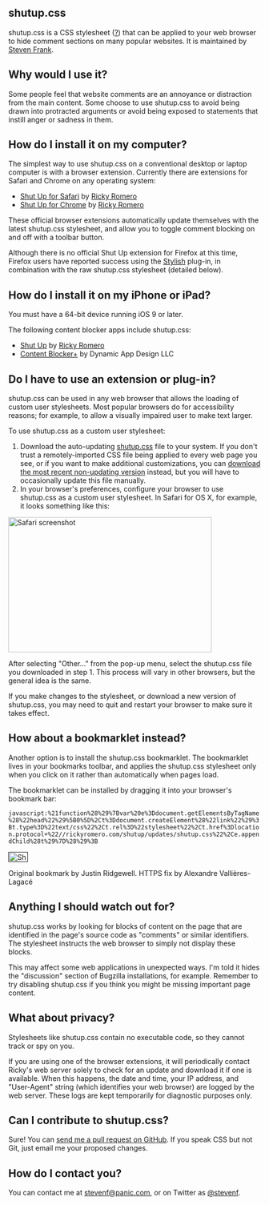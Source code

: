 ## shutup.css

shutup.css is a CSS stylesheet ([?](https://en.wikipedia.org/wiki/Style_sheet_(web_development))) that can be applied to your web browser to hide comment sections on many popular websites. It is maintained by [Steven Frank](http://stevenf.com/).

## Why would I use it?

Some people feel that website comments are an annoyance or distraction from the main content. Some choose to use shutup.css to avoid being drawn into protracted arguments or avoid being exposed to statements that instill anger or sadness in them.

## How do I install it on my computer?

The simplest way to use shutup.css on a conventional desktop or laptop computer is with a browser extension.  Currently there are extensions for Safari and Chrome on any operating system:

* [Shut Up for Safari](https://safari-extensions.apple.com/details/?id=net.rickyromero.shutup-TMM5P68287) by [Ricky Romero](https://rickyromero.com)
* [Shut Up for Chrome](https://chrome.google.com/webstore/detail/oklfoejikkmejobodofaimigojomlfim?hl=en-US&amp;gl=US) by [Ricky Romero](https://rickyromero.com)

These official browser extensions automatically update themselves with the latest shutup.css stylesheet, and allow you to toggle comment blocking on and off with a toolbar button.

Although there is no official Shut Up extension for Firefox at this time, Firefox users have reported success using the [Stylish](http://userstyles.org/) plug-in, in combination with the raw shutup.css stylesheet (detailed below).

## How do I install it on my iPhone or iPad?

You must have a 64-bit device running iOS 9 or later.

The following content blocker apps include shutup.css:

* [Shut Up](https://itunes.apple.com/us/app/shut-up-comment-blocker/id1015043880?mt=8&amp;at=1l3vbmm) by [Ricky Romero](https://rickyromero.com)
* [Content Blocker+](https://geo.itunes.apple.com/us/app/content-blocker+/id1040960141?mt=8&amp;at=1l3vbmm) by Dynamic App Design LLC

## Do I have to use an extension or plug-in?

shutup.css can be used in any web browser that allows the loading of custom user stylesheets.  Most popular browsers do for accessibility reasons; for example, to allow a visually impaired user to make text larger.

To use shutup.css as a custom user stylesheet:

1. Download the auto-updating [shutup.css](http://stevenf.com/shutup/shutup.css) file to your system.
  If you don't trust a remotely-imported CSS file being applied to every web page you see, or if you want to make additional customizations, you can [download the most recent non-updating version](http://stevenf.com/shutup/shutup-latest.css) instead, but you will have to occasionally update this file manually.
2. In your browser's preferences, configure your browser to use shutup.css as a custom user stylesheet. In Safari for OS X, for example, it looks something like this:

<p><img src="https://stevenf.com/gfx/safariprefs.png" width="406" height="270" alt="Safari screenshot"></p>

After selecting "Other..." from the pop-up menu, select the shutup.css file you downloaded in step 1. This process will vary in other browsers, but the general idea is the same.

If you make changes to the stylesheet, or download a new version of shutup.css, you may need to quit and restart your browser to make sure it takes effect.

## How about a bookmarklet instead?

Another option is to install the shutup.css bookmarklet.  The bookmarklet lives in your bookmarks toolbar, and applies the shutup.css stylesheet only when you click on it rather than automatically when pages load.

The bookmarklet can be installed by dragging it into your browser's bookmark bar:

`javascript:%21function%28%29%7Bvar%20e%3Ddocument.getElementsByTagName%28%22head%22%29%5B0%5D%2Ct%3Ddocument.createElement%28%22link%22%29%3Bt.type%3D%22text/css%22%2Ct.rel%3D%22stylesheet%22%2Ct.href%3Dlocation.protocol+%22//rickyromero.com/shutup/updates/shutup.css%22%2Ce.appendChild%28t%29%7D%28%29%3B`
<p><a href=""><img src="/web/20170419093034im_/https://stevenf.com/gfx/shh.png" width="39" height="20" alt="Shh!"></a></p>

Original bookmark by Justin Ridgewell. HTTPS fix by Alexandre Vallières-Lagacé

## Anything I should watch out for?

shutup.css works by looking for blocks of content on the page that are identified in the page's source code as "comments" or similar identifiers.  The stylesheet instructs the web browser to simply not display these blocks.

This may affect some web applications in unexpected ways. I'm told it hides the "discussion" section of Bugzilla installations, for example. Remember to try disabling shutup.css if you think you might be missing important page content.

## What about privacy?

Stylesheets like shutup.css contain no executable code, so they cannot track or spy on you.

If you are using one of the browser extensions, it will periodically contact Ricky's web server solely to check for an update and download it if one is available.  When this happens, the date and time, your IP address, and "User-Agent" string (which identifies your web browser) are logged by the web server.  These logs are kept temporarily for diagnostic purposes only.

## Can I contribute to shutup.css?

Sure! You can [send me a pull request on GitHub](https://github.com/panicsteve/shutup-css/edit/master/shutup.css).  If you speak CSS but not Git, just email me your proposed changes.

## How do I contact you?

You can contact me at [stevenf@panic.com](mailto:stevenf@panic.com), or on Twitter as [@stevenf](http://twitter.com/stevenf/).
